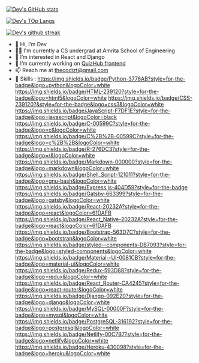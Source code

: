 
[![Dev's GitHub stats](https://github-readme-stats.vercel.app/api?username=codizt&theme=radical&show_icons=true)](https://github.com/codizt)

[![Dev's TOp Langs](https://github-readme-stats.vercel.app/api/top-langs/?username=codizt&theme=radical&layout=compact)](https://github.com/codizt)

[![Dev's github streak](https://github-readme-streak-stats.herokuapp.com/?user=codizt&theme=radical)](https://github.com/codizt)

- 👋 Hi, I’m Dev
- 👨‍🎓 I'm currently a CS undergrad at Amrita School of Engineering
- 👀 I’m interested in React and Django
- 🌱 I’m currently working on [QuizHub frontend](https://github.com/codizt/QuizHub-Frontend)
- 📫 Reach me at thecodizt@gmail.com
- 🚀 Skills : https://img.shields.io/badge/Python-3776AB?style=for-the-badge&logo=python&logoColor=white  https://img.shields.io/badge/HTML-239120?style=for-the-badge&logo=html5&logoColor=white https://img.shields.io/badge/CSS-239120?&style=for-the-badge&logo=css3&logoColor=white https://img.shields.io/badge/JavaScript-F7DF1E?style=for-the-badge&logo=javascript&logoColor=black https://img.shields.io/badge/C-00599C?style=for-the-badge&logo=c&logoColor=white  	https://img.shields.io/badge/C%2B%2B-00599C?style=for-the-badge&logo=c%2B%2B&logoColor=white https://img.shields.io/badge/R-276DC3?style=for-the-badge&logo=r&logoColor=white  	https://img.shields.io/badge/Markdown-000000?style=for-the-badge&logo=markdown&logoColor=white  	https://img.shields.io/badge/Shell_Script-121011?style=for-the-badge&logo=gnu-bash&logoColor=white https://img.shields.io/badge/Express.js-404D59?style=for-the-badge  	https://img.shields.io/badge/Gatsby-663399?style=for-the-badge&logo=gatsby&logoColor=white https://img.shields.io/badge/React-20232A?style=for-the-badge&logo=react&logoColor=61DAFB  	https://img.shields.io/badge/React_Native-20232A?style=for-the-badge&logo=react&logoColor=61DAFB  	https://img.shields.io/badge/Bootstrap-563D7C?style=for-the-badge&logo=bootstrap&logoColor=white https://img.shields.io/badge/styled--components-DB7093?style=for-the-badge&logo=styled-components&logoColor=white https://img.shields.io/badge/Material--UI-0081CB?style=for-the-badge&logo=material-ui&logoColor=white  	https://img.shields.io/badge/Redux-593D88?style=for-the-badge&logo=redux&logoColor=white  	https://img.shields.io/badge/React_Router-CA4245?style=for-the-badge&logo=react-router&logoColor=white https://img.shields.io/badge/Django-092E20?style=for-the-badge&logo=django&logoColor=white  	https://img.shields.io/badge/MySQL-00000F?style=for-the-badge&logo=mysql&logoColor=white https://img.shields.io/badge/PostgreSQL-316192?style=for-the-badge&logo=postgresql&logoColor=white  	https://img.shields.io/badge/Netlify-00C7B7?style=for-the-badge&logo=netlify&logoColor=white  	https://img.shields.io/badge/Heroku-430098?style=for-the-badge&logo=heroku&logoColor=white 
<!---
codizt/codizt is a ✨ special ✨ repository because its `README.md` (this file) appears on your GitHub profile.
You can click the Preview link to take a look at your changes.
--->
